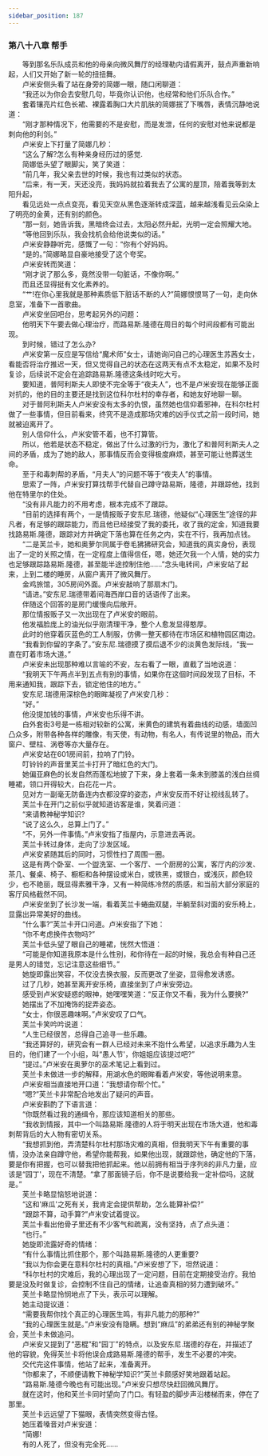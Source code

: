 ```yaml
---
sidebar_position: 187
---
```

### 第八十八章 帮手  


　　等到那名乐队成员和他的母亲向微风舞厅的经理勒内请假离开，鼓点声重新响起，人们又开始了新一轮的扭扭舞。  
　　卢米安侧头看了站在身旁的简娜一眼，随口闲聊道：  
　　“我还以为你会去安慰几句，毕竟你认识他，也经常和他们乐队合作。”  
　　套着镶亮片红色长裙、裸露着胸口大片肌肤的简娜抿了下嘴唇，表情沉静地说道：  
　　“刚才那种情况下，他需要的不是安慰，而是发泄，任何的安慰对他来说都是刺向他的利剑。”  
　　卢米安上下打量了简娜几秒：  
　　“这么了解?怎么有种亲身经历过的感觉.  
　　简娜低头望了眼脚尖，笑了笑道：  
　　“前几年，我父亲去世的时候，我也有过类似的状态。  
　　“后来，有一天，天还没亮，我妈妈就拉着我去了公寓的屋顶，陪着我等到太阳升起，  
　　看见远处一点点变亮，看见天空从黑色逐渐转成深蓝，越来越浅看见云朵染上了明亮的金黄，还有别的颜色。  
　　“那一刻，她告诉我，黑暗终会过去，太阳必然升起，光明一定会照耀大地。  
　　“等他回到乐队，我会找机会给他说类似的话。”  
　　卢米安静静听完，感慨了一句：“你有个好妈妈。  
　　“是的。”简娜略显自豪地接受了这个夸奖。  
　　卢米安转而笑道：  
　　“刚才说了那么多，竟然没带一句脏话，不像你啊。”  
　　而且还显得挺有文化素养的。  
　　“艹!在你心里我就是那种素质低下脏话不断的人?”简娜恨恨骂了一句，走向休息室，准备下一首歌曲。  
　　卢米安坐回吧台，思考起另外的问题：  
　　他明天下午要去做心理治疗，而路易斯.隆德在周日的每个时间段都有可能出现。  
　　到时候，错过了怎么办?  
　　卢米安第一反应是写信给“魔术师”女士，请她询问自己的心理医生苏茜女士，看能否将治疗推迟一天，但又觉得自己的状态在这两天有点不太稳定，如果不及时复诊，后续说不定会在追踪路易斯.隆德这条线时吃大亏。  
　　要知道，普阿利斯夫人即使不完全等于“夜夫人”，也不是卢米安现在能够正面对抗的，他的目的主要还是找到这位科尔杜村的幸存者，和她友好地聊一聊。  
　　对于普阿利斯夫人卢米安没有太多的仇恨，虽然她也信仰着邪神，在科尔杜村做了一些事情，但目前看来，终究不是造成那场灾难的凶手仪式之前一段时间，她就被迫离开了。  
　　别人信仰什么，卢米安管不着，也不打算管。  
　　所以，他若是状态不稳定，做出了什么过激的行为，激化了和普阿利斯夫人之间的矛盾，成为了她的敌人，那事情反而会变得极度麻烦，甚至可能让他葬送生命。  
　　至于和毒刺帮的矛盾，“月夫人”的问题不等于“夜夫人”的事情。  
　　思索了一阵，卢米安打算找帮手代替自己蹲守路易斯，隆德，并跟踪他，找到他在特里尔的住处。  
　　“没有非凡能力的不用考虑，根本完成不了跟踪。  
　　“目前的选择有两个，一是情报贩子安东尼.瑞德，他疑似“心理医生”途径的非凡者，有足够的跟踪能力，而且他已经接受了我的委托，收了我的定金，知道我要找路易斯.隆德，跟踪对方并确定下落也算在任务之内，实在不行，我再加点钱。  
　　“二是芙兰卡，她和奥萝尔同属于卷毛狒狒研究会，知道我的真实身份，表现出了一定的关照之情，在一定程度上值得信任，嗯，她还欠我一个人情，她的实力也足够跟踪路易斯.隆德，甚至能半途控制住他......”念头电转间，卢米安站了起来，上到二楼的睡房，从窗户离开了微风舞厅。  
　　金鸡旅馆，305房间外面。卢米安敲响了那扇木门。  
　　“请进。”安东尼.瑞德带着间海西岸口音的话语传了出来。  
　　伴随这个回答的是房门缓慢向后敞开。  
　　那位情报贩子又一次出现在了卢米安的眼前。  
　　他发福脸庞上的油光似乎刚清理干净，整个人愈发显得憨厚。  
　　此时的他穿着灰蓝色的工人制服，仿佛一整天都待在市场区和植物园区南边。  
　　“我看到你留的字条了。”安东尼.瑞德摸了摸后退不少的淡黄色发际线，“我一直在盯着市场大道。”  
　　卢米安未出现那种难以言喻的不安，左右看了一眼，直截了当地说道：  
　　“我明天下午两点半到五点有别的事情，如果你在这個时间段发现了目标，不用来通知我，跟踪下去，锁定他住的地方。”  
　　安东尼.瑞德用深棕色的眼眸凝视了卢米安几秒：  
　　“好。”  
　　他没提加钱的事情，卢米安也乐得不讲。  
　　白外套街3号是一栋相对较新的公寓，米黄色的建筑有着曲线的动感，墙面凹凸众多，附带各种各样的雕像，有天使，有动物，有名人，有传说里的物品，而大窗户、壁柱、涡卷等亦大量存在。  
　　卢米安站在601房间前，拉响了门铃。  
　　叮铃铃的声音里芙兰卡打开了暗红色的大门。  
　　她偏亚麻色的长发自然而蓬松地披了下来，身上套着一条未到膝盖的浅白丝绸睡裙，领口开得较大，白花花一片。  
　　见对方一副毫无防备连内衣都没穿的姿态，卢米安反而不好让视线乱转了。  
　　芙兰卡在开门之前似乎就知道访客是谁，笑着问道：  
　　“来请教神秘学知识?  
　　“说了这么久，总算上门了。”  
　　“不，另外一件事情。”卢米安指了指屋内，示意进去再说。  
　　芙兰卡转过身体，走向了沙发区域。  
　　卢米安紧随其后的同时，习惯性扫了周围一圈。  
　　这是有两个卧室、一个盥洗室、一个客厅、一个厨房的公寓，客厅内的沙发、茶几、餐桌、椅子、橱柜和各种摆设或米白，或铁黑，或银白，或浅灰，颜色较少，也不艳丽，既显得素雅干净，又有一种简练冷然的质感，和当前大部分家庭的客厅风格截然不同。  
　　卢米安坐到了长沙发一端，看着芙兰卡蜷曲双腿，半躺至斜对面的安乐椅上，显露出异常美好的曲线。  
　　“什么事?”芙兰卡开口问道。卢米安指了下她：  
　　“你不考虑换件衣物吗?”  
　　芙兰卡低头望了眼自己的睡裙，恍然大悟道：  
　　“可能是你知道我原本是什么性别，和你待在一起的时候，我总会有种自己还是男人的错觉，忘记注意这些细节。”  
　　她旋即露出笑容，不仅没去换衣服，反而更改了坐姿，显得愈发诱惑。  
　　过了几秒，她甚至离开安乐椅，直接坐到了卢米安旁边。  
　　感受到卢米安疑惑的眼神，她嘿嘿笑道：“反正你又不看，我为什么要换?”  
　　她摆出了不加掩饰的捉弄姿态。  
　　“女士，你很恶趣味啊。”卢米安叹了口气。  
　　芙兰卡笑吟吟说道：  
　　“人生已经很苦，总得自己追寻一些乐趣。  
　　“我还算好的，研究会有一群人已经对未来不抱什么希望，以追求乐趣为人生目的，他们建了一个小组，叫“愚人节'，你姐姐应该提过吧?”  
　　“提过。”卢米安在奥萝尔的巫术笔记上看到过。  
　　芙兰卡未做进一步的解释，用湖水色的眼眸看着卢米安，等他说明来意。  
　　卢米安相当直接地开口道：“我想请你帮个忙。”  
　　“嗯?”芙兰卡非常配合地发出了疑问的声音。  
　　卢米安斟酌了下语言道：  
　　“你既然看过我的通缉令，那应该知道相关的那些。  
　　“我收到情报，其中一个叫路易斯.隆德的人将于明天出现在市场大道，他和毒刺帮背后的大人物有密切关系。  
　　“我想抓到他，弄清楚科尔杜村那场灾难的真相，但我明天下午有重要的事情，没办法亲自蹲守他，希望你能帮我，如果他出现，就跟踪他，确定他的下落，要是你有把握，也可以替我把他抓起来。他以前拥有相当于序列8的非凡力量，应该是“园丁'，现在不清楚。“拿了那面镜子后，你不是说要给我一定补偿吗，这就是。”  
　　芙兰卡略显恼怒地说道：  
　　“这和'麻瓜'之死有关，我肯定会提供帮助，怎么能算补偿?”  
　　“跟踪不算，动手算?”卢米安试着提议。  
　　芙兰卡看出他骨子里还有不少客气和疏离，没有坚持，点了点头道：  
　　“也行。”  
　　她旋即流露好奇的情绪：  
　　“有什么事情比抓住那个，那个叫路易斯.隆德的人更重要?  
　　“我以为你会更在意科尔杜村的真相。”卢米安想了下，坦然说道：  
　　“科尔杜村的灾难后，我的心理出现了一定问题，目前在定期接受治疗。我怕要是没及时做复诊，会控制不住自己的情绪，让追查真相的努力遭到破坏。”  
　　芙兰卡略显怜悯地点了下头，表示可以理解。  
　　她主动提议道：  
　　“需要我帮你找个真正的心理医生鸣，有非凡能力的那种?”  
　　“我的心理医生就是。”卢米安没有隐瞒。想到“麻瓜”的弟弟还有别的神秘学聚会，芙兰卡未做追问。  
　　卢米安又提到了“恶棍”和“园丁”的特点，以及安东尼.瑞德的存在，并描述了他的容貌，免得芙兰卡将他误会成路易斯.隆德的帮手，发生不必要的冲突。  
　　交代完这件事情，他站了起来，准备离开。  
　　“你都来了，不顺便请教下神秘学知识?”芙兰卡颇感好笑地跟着站起。  
　　“路易斯.隆德今晚也有可能出现。”卢米安只想尽快赶回微风舞厅。  
　　就在这时，他和芙兰卡同时望向了门口。有轻盈的脚步声沿楼梯而来，停在了那里。  
　　芙兰卡远远望了下猫眼，表情突然变得古怪。  
　　她压着嗓音对卢米安道：  
　　“简娜!  
　　有的人死了，但没有完全死……  
